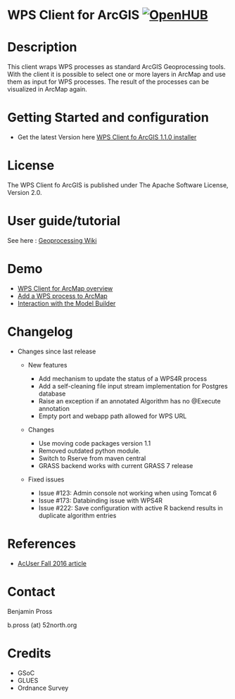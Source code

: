 # WPS Client for ArcGIS [![OpenHUB](https://www.openhub.net/p/wps-arcmap-client/widgets/project_thin_badge.gif)](https://www.openhub.net/p/wps-arcmap-client)

# Description
This client wraps WPS processes as standard ArcGIS Geoprocessing tools. With the client it is possible to select one or more layers in ArcMap and use them as input for WPS processes. The result of the processes can be visualized in ArcMap again.

# Getting Started and configuration

* Get the latest Version here [WPS Client fo ArcGIS 1.1.0 installer](http://52north.org/downloads/send/128-extensibleclient/430-52n-extensible-wps-arcmap-client-1-1-0-setup)

# License

The WPS Client fo ArcGIS is published under The Apache Software License, Version 2.0. 

# User guide/tutorial

See here : [Geoprocessing Wiki](https://wiki.52north.org/Geoprocessing/ExtensibleClient)

# Demo

* [WPS Client for ArcMap overview](https://www.youtube.com/watch?v=y5VzPkrEoPw)
* [Add a WPS process to ArcMap](https://www.youtube.com/watch?v=k0UhD1vr-cg)
* [Interaction with the Model Builder ](https://www.youtube.com/watch?v=SkuLOJAav3k)

# Changelog

  * Changes since last release
    * New features
      * Add mechanism to update the status of a WPS4R process 
      * Add a self-cleaning file input stream implementation for Postgres database
      * Raise an exception if an annotated Algorithm has no @Execute annotation
      * Empty port and webapp path allowed for WPS URL
  
    * Changes
      * Use moving code packages version 1.1  
      * Removed outdated python module.
      * Switch to Rserve from maven central
      * GRASS backend works with current GRASS 7 release
  
    * Fixed issues
      * Issue #123: Admin console not working when using Tomcat 6
      * Issue #173: Databinding issue with WPS4R
      * Issue #222: Save configuration with active R backend results in duplicate algorithm entries

# References

* [AcUser Fall 2016 article](http://www.esri.com/esri-news/arcuser/fall-2016/sharing-geoprocessing-tools-via-the-web)

# Contact

Benjamin Pross

b.pross (at) 52north.org

# Credits

 * GSoC
 * GLUES
 * Ordnance Survey
